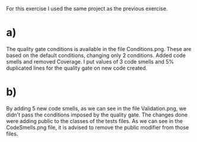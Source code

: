 For this exercise I used the same project as the previous exercise.

# a)

The quality gate conditions is available in the file Conditions.png.
These are based on the default conditions, changing only 2 conditions. Added code smells and removed Coverage. I put values of 3 code smells and 5% duplicated lines for the quality gate  on new code created.

# b)

By adding 5 new code smells, as we can see in the file Validation.png, we didn't pass the conditions imposed by the quality gate.
The changes done were adding public to the classes of the tests files.
As we can see in the CodeSmells.png file, it is advised to remove the public modifier from those files.
